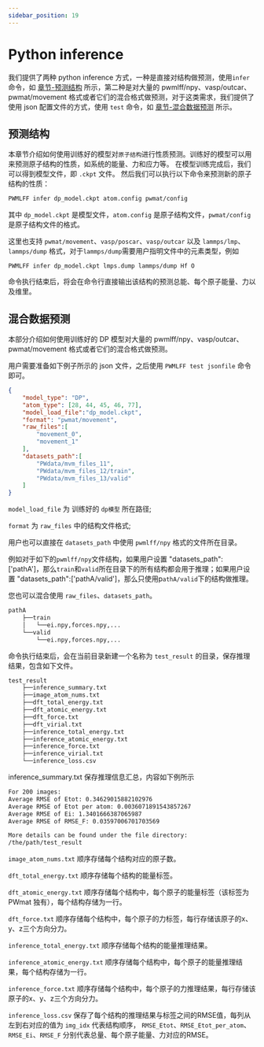 ```yaml
---
sidebar_position: 19
---
```


# Python inference
我们提供了两种 python inference 方式，一种是直接对结构做预测，使用`infer`命令，如 [章节-预测结构](#预测结构) 所示，第二种是对大量的 pwmlff/npy、vasp/outcar、pwmat/movement 格式或者它们的混合格式做预测，对于这类需求，我们提供了使用 json 配置文件的方式，使用 `test` 命令，如 [章节-混合数据预测](#预测结构) 所示。

## 预测结构
本章节介绍如何使用训练好的模型对`原子结构`进行性质预测。训练好的模型可以用来预测原子结构的性质，如系统的能量、力和应力等。
在模型训练完成后，我们可以得到模型文件，即 `.ckpt` 文件。
然后我们可以执行以下命令来预测新的原子结构的性质：

```bash
PWMLFF infer dp_model.ckpt atom.config pwmat/config
```

其中 `dp_model.ckpt` 是模型文件，`atom.config` 是原子结构文件，`pwmat/config` 是原子结构文件的格式。

这里也支持 `pwmat/movement`、`vasp/poscar`、`vasp/outcar` 以及 `lammps/lmp`、`lammps/dump` 格式，对于`lammps/dump`需要用户指明文件中的元素类型，例如
```
PWMLFF infer dp_model.ckpt lmps.dump lammps/dump Hf O
```
命令执行结束后，将会在命令行直接输出该结构的预测总能、每个原子能量、力以及维里。

## 混合数据预测
本部分介绍如何使用训练好的 DP 模型对大量的 pwmlff/npy、vasp/outcar、pwmat/movement 格式或者它们的混合格式做预测。

用户需要准备如下例子所示的 json 文件，之后使用 `PWMLFF test jsonfile` 命令即可。

```json
{
    "model_type": "DP",
    "atom_type": [28, 44, 45, 46, 77],
    "model_load_file":"dp_model.ckpt",
    "format": "pwmat/movement",
    "raw_files":[
        "movement_0",
        "movement_1"
    ],
    "datasets_path":[
        "PWdata/mvm_files_11",
        "PWdata/mvm_files_12/train",
        "PWdata/mvm_files_13/valid"
    ]
}

```
`model_load_file` 为 训练好的 `dp模型` 所在路径;

`format` 为 `raw_files` 中的结构文件格式;

用户也可以直接在 `datasets_path` 中使用 `pwmlff/npy` 格式的文件所在目录。

例如对于如下的`pwmlff/npy`文件结构，如果用户设置 "datasets_path":['pathA']，那么`train`和`valid`所在目录下的所有结构都会用于推理；如果用户设置 "datasets_path":['pathA/valid']，那么只使用p`athA/valid`下的结构做推理。

您也可以混合使用 `raw_files`、`datasets_path`。
```txt
pathA
    ├──train
    │   └──ei.npy,forces.npy,...
    └──valid
        └──ei.npy,forces.npy,...
```

命令执行结束后，会在当前目录新建一个名称为 `test_result` 的目录，保存推理结果，包含如下文件。
```txt
test_result
    ├──inference_summary.txt
    ├──image_atom_nums.txt
    ├──dft_total_energy.txt
    ├──dft_atomic_energy.txt
    ├──dft_force.txt
    ├──dft_virial.txt
    ├──inference_total_energy.txt
    ├──inference_atomic_energy.txt
    ├──inference_force.txt
    ├──inference_virial.txt
    └──inference_loss.csv
```

inference_summary.txt
保存推理信息汇总，内容如下例所示
```txt
For 200 images: 
Average RMSE of Etot: 0.34629015882102976 
Average RMSE of Etot per atom: 0.0036071891543857267 
Average RMSE of Ei: 1.3401666387065987 
Average RMSE of RMSE_F: 0.03597006701703569 

More details can be found under the file directory:
/the/path/test_result
```

`image_atom_nums.txt` 顺序存储每个结构对应的原子数。

`dft_total_energy.txt` 顺序存储每个结构的能量标签。

`dft_atomic_energy.txt` 顺序存储每个结构中，每个原子的能量标签（该标签为PWmat 独有），每个结构存储为一行。

`dft_force.txt` 顺序存储每个结构中，每个原子的力标签，每行存储该原子的x、y、z三个方向分力。

`inference_total_energy.txt` 顺序存储每个结构的能量推理结果。

`inference_atomic_energy.txt` 顺序存储每个结构中，每个原子的能量推理结果，每个结构存储为一行。

`inference_force.txt` 顺序存储每个结构中，每个原子的力推理结果，每行存储该原子的x、y、z三个方向分力。

`inference_loss.csv` 保存了每个结构的推理结果与标签之间的RMSE值，每列从左到右对应的值为
`img_idx` 代表结构顺序， `RMSE_Etot`、`RMSE_Etot_per_atom`、`RMSE_Ei`、`RMSE_F` 分别代表总量、每个原子能量、力对应的RMSE。
